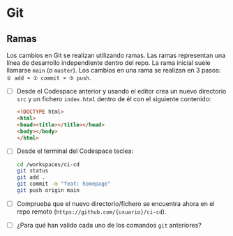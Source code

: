 # Git
## Ramas

Los cambios en Git se realizan utilizando ramas. Las ramas representan una línea de desarrollo independiente dentro del repo. La rama inicial suele llamarse `main` (o `master`). Los cambios en una rama se realizan en 3 pasos: `① add ➜ ② commit ➜ ③ push`.

<task-list title="Práctica Git - Ejercicio 2 de 6 - Ramas"></task-list>

- [ ] Desde el Codespace anterior y usando el editor crea un nuevo directorio `src` y un fichero `index.html` dentro de él con el siguiente contenido:
  ```html
  <!DOCTYPE html>
  <html>
  <head><title></title></head>
  <body></body>
  </html>
  ```

- [ ] Desde el terminal del Codespace teclea:
  ```bash
  cd /workspaces/ci-cd
  git status
  git add .
  git commit -m "feat: homepage"
  git push origin main
  ```
- [ ] Comprueba que el nuevo directorio/fichero se encuentra ahora en el repo remoto (`https://github.com/{usuario}/ci-cd`).

- [ ] ¿Para qué han valido cada uno de los comandos `git` anteriores?
